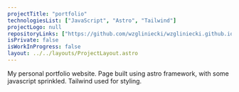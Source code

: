 ```yaml
---
projectTitle: "portfolio"
technologiesList: ["JavaScript", "Astro", "Tailwind"]
projectLogo: null
repositoryLinks: ["https://github.com/wzgliniecki/wzgliniecki.github.io"]
isPrivate: false
isWorkInProgress: false
layout: ../../layouts/ProjectLayout.astro
---
```


My personal portfolio website. Page built using astro framework, with some javascript sprinkled. Tailwind used for styling.
